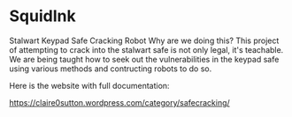 # SquidInk
Stalwart Keypad Safe Cracking Robot
Why are we doing this?
This project of attempting to crack into the stalwart safe is not only legal, it's teachable. We are being taught how to seek out the vulnerabilities in the keypad safe using various methods and contructing robots to do so. 

Here is the website with full documentation:

https://claire0sutton.wordpress.com/category/safecracking/

